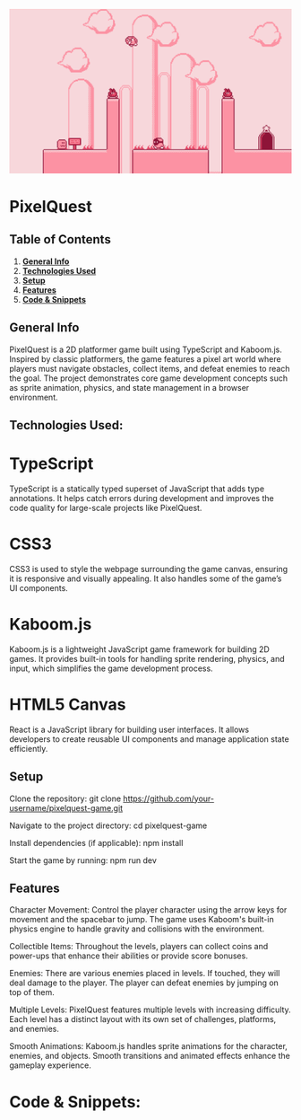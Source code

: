 ![game preview](preview.png)

# PixelQuest

## Table of Contents
1. [**General Info**](#general-info)
3. [**Technologies Used**](#Techlogy-used)
4. [**Setup**](#setup)
5. [**Features**](#features) 
6. [**Code & Snippets**](#CodeSnippets)

## General Info
PixelQuest is a 2D platformer game built using TypeScript and Kaboom.js. Inspired by classic platformers, the game features a pixel art world where players must navigate obstacles, collect items, and defeat enemies to reach the goal. The project demonstrates core game development concepts such as sprite animation, physics, and state management in a browser environment.

## Technologies Used:

# TypeScript
TypeScript is a statically typed superset of JavaScript that adds type annotations. It helps catch errors during development and improves the code quality for large-scale projects like PixelQuest.

# CSS3
CSS3 is used to style the webpage surrounding the game canvas, ensuring it is responsive and visually appealing. It also handles some of the game’s UI components.

# Kaboom.js
Kaboom.js is a lightweight JavaScript game framework for building 2D games. It provides built-in tools for handling sprite rendering, physics, and input, which simplifies the game development process.

# HTML5 Canvas
React is a JavaScript library for building user interfaces. It allows developers to create reusable UI components and manage application state efficiently.

## Setup
Clone the repository:
git clone https://github.com/your-username/pixelquest-game.git

Navigate to the project directory:
cd pixelquest-game

Install dependencies (if applicable):
npm install

Start the game by running:
npm run dev

## Features

Character Movement:
Control the player character using the arrow keys for movement and the spacebar to jump. The game uses Kaboom's built-in physics engine to handle gravity and collisions with the environment.

Collectible Items:
Throughout the levels, players can collect coins and power-ups that enhance their abilities or provide score bonuses.

Enemies:
There are various enemies placed in levels. If touched, they will deal damage to the player. The player can defeat enemies by jumping on top of them.

Multiple Levels:
PixelQuest features multiple levels with increasing difficulty. Each level has a distinct layout with its own set of challenges, platforms, and enemies.

Smooth Animations:
Kaboom.js handles sprite animations for the character, enemies, and objects. Smooth transitions and animated effects enhance the gameplay experience.

# Code & Snippets: 




